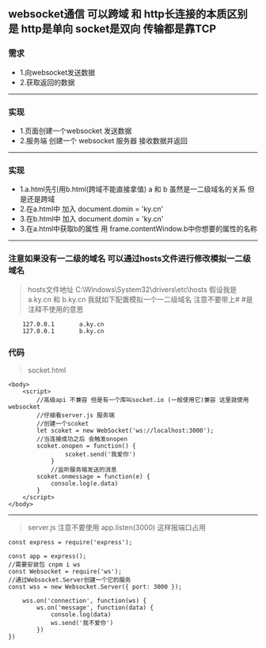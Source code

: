 ## websocket通信 可以跨域 和 http长连接的本质区别是 http是单向 socket是双向 传输都是靠TCP

### 需求
- 1.向websocket发送数据
- 2.获取返回的数据
***
### 实现
- 1.页面创建一个websocket 发送数据
- 2.服务端 创建一个 websocket 服务器 接收数据并返回
***
### 实现
- 1.a.html先引用b.html(跨域不能直接拿值) a 和 b 虽然是一二级域名的关系 但是还是跨域
- 2.在a.html中 加入 document.domin = 'ky.cn'
- 3.在b.html中 加入 document.domin = 'ky.cn'
- 3.在a.html中获取b的属性 用 frame.contentWindow.b中你想要的属性的名称
***

### 注意如果没有一二级的域名 可以通过hosts文件进行修改模拟一二级域名
> hosts文件地址 C:\Windows\System32\drivers\etc\hosts
> 假设我是 a.ky.cn 和 b.ky.cn 我就如下配置模拟一个一二级域名 注意不要带上# #是注释不使用的意思
```
    127.0.0.1       a.ky.cn
	127.0.0.1       b.ky.cn
```

### 代码
> socket.html
```
<body>
    <script>
        //高级api 不兼容 但是有一个库叫socket.io (一般使用它)兼容 这里就使用websocket
        //仔细看server.js 服务端
        //创建一个scoket
        let scoket = new WebSocket('ws://localhost:3000');
        //当连接成功之后 会触发onopen
        scoket.onopen = function() {
                scoket.send('我爱你')
            }
            //监听服务端发送的消息
        scoket.onmessage = function(e) {
            console.log(e.data)
        }
    </script>
</body>
```
***
> server.js 注意不要使用 app.listen(3000) 这样报端口占用
```
const express = require('express');

const app = express();
//需要安装包 cnpm i ws
const Websocket = require('ws');
//通过Websocket.Server创建一个它的服务
const wss = new Websocket.Server({ port: 3000 });

    wss.on('connection', function(ws) {
        ws.on('message', function(data) {
            console.log(data)
            ws.send('我不爱你')
        })
})
```